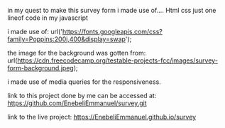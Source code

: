 in my quest to make this survey form i made use of....
Html
css
just one lineof code in my javascript

i made use of: url('https://fonts.googleapis.com/css?family=Poppins:200i,400&display=swap');

the image for the background was gotten from: url(https://cdn.freecodecamp.org/testable-projects-fcc/images/survey-form-background.jpeg);

i made use of media queries for the responsiveness.

link to this project done by me can be accessed at: https://github.com/EnebeliEmmanuel/survey.git

link to the live project: https://EnebeliEmmanuel.github.io/survey
